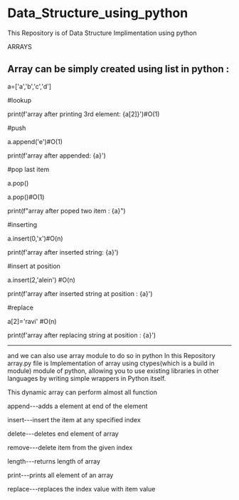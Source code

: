 # Data_Structure_using_python
This Repository is of Data Structure Implimentation using python

ARRAYS

Array can be simply created using  list in python :
----------------------------------------------------------------------------------------------------------------
a=['a','b','c','d']

#lookup

print(f'array after printing 3rd element: {a[2]}')#O(1)


#push

a.append('e')#O(1)

print(f'array after appended: {a}') 


#pop last item

a.pop()

a.pop()#O(1)

print(f"array after poped two item : {a}") 


#inserting

a.insert(0,'x')#O(n)

print(f'array after inserted string: {a}')


#insert at position

a.insert(2,'alein') #O(n)

print(f'array after inserted string at position : {a}')


#replace

a[2]='ravi' #O(n)

print(f'array after replacing string at position : {a}')

-----------------------------------------------------------------------------------------------------------------------------------

and we can also use array module to do so in python
In this Repository array.py file is Implementation of array using ctypes(which is a build in module) module of python, allowing you to use existing libraries in other languages by writing simple wrappers in Python itself. 

This dynamic array can perform almost all function 

append---adds a element at end of the element

insert---insert the item at any specified index

delete---deletes end element  of array

remove---delete item from the given index

length---returns length of array

print---prints all element of an array

replace---replaces the index value with item value
  

